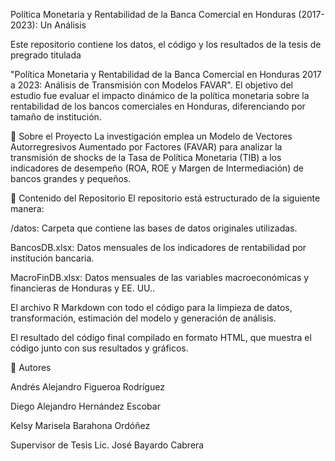 Política Monetaria y Rentabilidad de la Banca Comercial en Honduras (2017-2023): Un Análisis 


Este repositorio contiene los datos, el código y los resultados de la tesis de pregrado titulada 

"Política Monetaria y Rentabilidad de la Banca Comercial en Honduras 2017 a 2023: Análisis de Transmisión con Modelos FAVAR". El objetivo del estudio fue evaluar el impacto dinámico de la política monetaria sobre la rentabilidad de los bancos comerciales en Honduras, diferenciando por tamaño de institución.

📜 Sobre el Proyecto
La investigación emplea un Modelo de Vectores Autorregresivos Aumentado por Factores (FAVAR) para analizar la transmisión de shocks de la Tasa de Política Monetaria (TIB) a los indicadores de desempeño (ROA, ROE y Margen de Intermediación) de bancos grandes y pequeños.


📂 Contenido del Repositorio
El repositorio está estructurado de la siguiente manera:

/datos: Carpeta que contiene las bases de datos originales utilizadas.


BancosDB.xlsx: Datos mensuales de los indicadores de rentabilidad por institución bancaria.


MacroFinDB.xlsx: Datos mensuales de las variables macroeconómicas y financieras de Honduras y EE. UU..


El archivo R Markdown con todo el código para la limpieza de datos, transformación, estimación del modelo y generación de análisis.

El resultado del código final compilado en formato HTML, que muestra el código junto con sus resultados y gráficos.


👥 Autores

Andrés Alejandro Figueroa Rodríguez 


Diego Alejandro Hernández Escobar 


Kelsy Marisela Barahona Ordóñez 

Supervisor de Tesis
Lic. José Bayardo Cabrera
